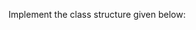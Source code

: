 <panel header="{{ icon_Q }} Implement Class Diagram">

Implement the class structure given below:

<pic src="{{baseUrl}}/modeling/modelingStructures/classDiagramsBasic/images/typicalClasssStructure.png" width="400" />
<p/>

</panel>

